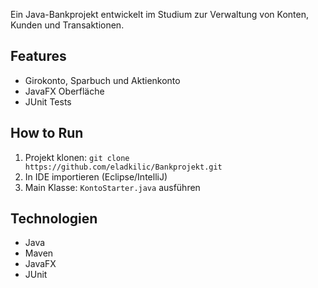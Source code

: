 Ein Java-Bankprojekt entwickelt im Studium zur Verwaltung von Konten, Kunden und Transaktionen.

## Features
- Girokonto, Sparbuch und Aktienkonto
- JavaFX Oberfläche
- JUnit Tests

## How to Run
1. Projekt klonen: `git clone https://github.com/eladkilic/Bankprojekt.git`
2. In IDE importieren (Eclipse/IntelliJ)
3. Main Klasse: `KontoStarter.java` ausführen

## Technologien
- Java
- Maven
- JavaFX
- JUnit
